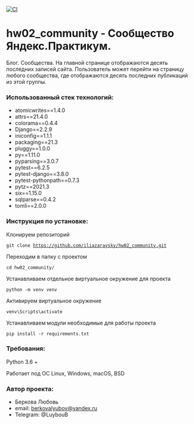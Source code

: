 [![CI](https://github.com/yandex-praktikum/hw02_community/actions/workflows/python-app.yml/badge.svg?branch=master)](https://github.com/yandex-praktikum/hw02_community/actions/workflows/python-app.yml)

# hw02_community - Сообщество Яндекс.Практикум.

Блог. Сообщества. На главной странице отображаются десять последних записей сайта. Пользователь может перейти на страницу любого сообщества, где отображаются десять последних публикаций из этой группы.

### Использованный стек технологий:
- atomicwrites==1.4.0
- attrs==21.4.0
- colorama==0.4.4
- Django==2.2.9
- iniconfig==1.1.1
- packaging==21.3
- pluggy==1.0.0
- py==1.11.0
- pyparsing==3.0.7
- pytest==6.2.5
- pytest-django==3.8.0
- pytest-pythonpath==0.7.3
- pytz==2021.3
- six==1.15.0
- sqlparse==0.4.2
- tomli==2.0.0


### Инструкция по установке:

Клонируем репозиторий

<code>git clone https://github.com/iliazaraysky/hw02_community.git</code>

Переходим в папку с проектом

<code>cd hw02_community/</code>

Устанавливаем отдельное виртуальное окружение для проекта

<code>python -m venv venv</code>

Активируем виртуальное окружение

<code>venv\Scripts\activate</code>

Устанавливаем модули необходимые для работы проекта

<code>pip install -r requirements.txt</code>

### Требования:
Python 3.6 +

Работает под ОС Linux, Windows, macOS, BSD

### Автор проекта:
* Беркова Любовь
* email: berkovalyubov@yandex.ru
* Telegram: @LuybouB
